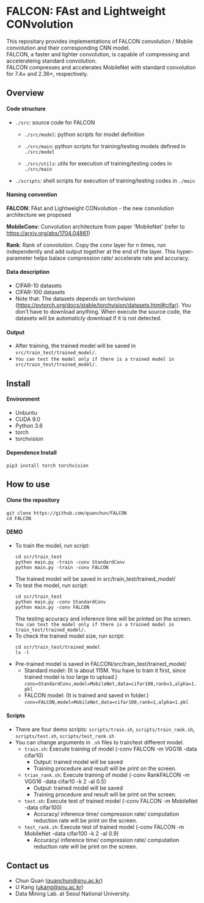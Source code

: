 FALCON: FAst and Lightweight CONvolution
===

This repositary provides implementations of FALCON convolution / Mobile convolution and their corresponding CNN model.  
FALCON, a faster and lighter convolution, is capable of compressing and accelerateing standard convolution.   
FALCON compresses and accelerates MobileNet with standard convolution for 7.4× and 2.36×, respectively.  

## Overview
#### Code structure
* `./src`: source code for FALCON
    * `./src/model`: python scripts for model definition

    * `./src/main`: python scripts for training/testing models defined in `./src/model`

    * `./src/utils`: utils for execution of training/testing codes in `./src/main`

* `./scripts`: shell scripts for execution of training/testing codes in `./main`

#### Naming convention
**FALCON**: FAst and Lightweight CONvolution - the new convolution architecture we proposed

**MobileConv**: Convolution architecture from paper 'MobileNet' (refer to https://arxiv.org/abs/1704.04861)

**Rank**: Rank of convolution. Copy the conv layer for n times, run independently and add output together at the end of the layer. This hyper-parameter helps balace compression rate/ accelerate rate and accuracy.

#### Data description
* CIFAR-10 datasets
* CIFAR-100 datasets
* Note that: The datasets depends on torchvision (https://pytorch.org/docs/stable/torchvision/datasets.html#cifar). You don't have to download anything. When execute the source code, the datasets will be automaticly download if it is not detected.

#### Output
* After training, the trained model will be saved in `src/train_test/trained_model/`.
* `You can test the model only if there is a trained model in src/train_test/trained_model/.`

## Install
#### Environment 
* Unbuntu
* CUDA 9.0
* Python 3.6
* torch
* torchvision
#### Dependence Install
    pip3 install torch torchvision

## How to use 
#### Clone the repository
    git clone https://github.com/quanchun/FALCON
    cd FALCON
#### DEMO
* To train the model, run script:
    ```    
    cd scr/train_test
    python main.py -train -conv StandardConv
    python main.py -train -conv FALCON
    ```
    The trained model will be saved in src/train_test/trained_model/
* To test the model, run script:
    ```
    cd scr/train_test
    python main.py -conv StandardConv
    python main.py -conv FALCON
    ```
    The testing accuracy and inference time will be printed on the screen.
    `You can test the model only if there is a trained model in train_test/trained_model/.`
* To check the trained model size, run script:
    ```
    cd scr/train_test/trained_model
    ls -l
    ```
* Pre-trained model is saved in FALCON/src/train_test/trained_model/
    * Standard model: (It is about 115M. You have to train it first, since trained model is too large to upload.)
        `conv=StandardConv,model=MobileNet,data=cifar100,rank=1,alpha=1.pkl`
    * FALCON model: (It is trained and saved in folder.)
        `conv=FALCON,model=MobileNet,data=cifar100,rank=1,alpha=1.pkl`
####  Scripts
* There are four demo scripts: `scripts/train.sh`, `scripts/train_rank.sh`, `scripts/test.sh`, `scripts/test_rank.sh`
* You can change arguments in `.sh` files to train/test different model.
    * `train.sh`: Execute training of model (-conv FALCON -m VGG16 -data cifar10)
        * Output: trained model will be saved
        * Training procedure and result will be print on the screen.
    * `trian_rank.sh`: Execute training of model (-conv RankFALCON -m VGG16 -data cifar10 -k 2 -al 0.5)
        * Output: trained model will be saved
        * Training procedure and result will be print on the screen.
    * `test.sh`: Execute test of trained model (-conv FALCON -m MobileNet -data cifar100)
        * Accuracy/ inference time/ compression rate/ computation reduction rate will be print on the screen.
    * `test_rank.sh`: Execute test of trained model (-conv FALCON -m MobileNet -data cifar100 -k 2 -al 0.9)
        * Accuracy/ inference time/ compression rate/ computation reduction rate will be print on the screen.

## Contact us
- Chun Quan (quanchun@snu.ac.kr)
- U Kang (ukang@snu.ac.kr)
- Data Mining Lab. at Seoul National University.
